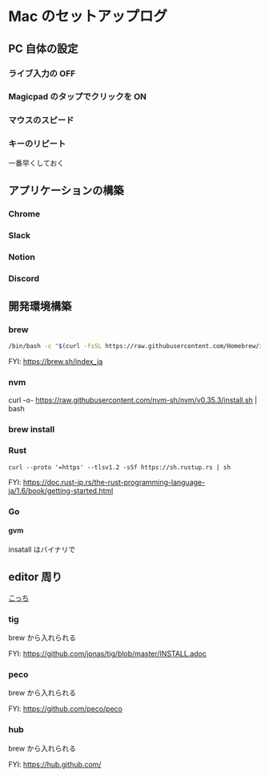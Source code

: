 # Mac のセットアップログ

## PC 自体の設定

### ライブ入力の OFF

### Magicpad のタップでクリックを ON

### マウスのスピード

### キーのリピート

一番早くしておく

## アプリケーションの構築

### Chrome

### Slack

### Notion

### Discord

## 開発環境構築

### brew

```zsh
/bin/bash -c "$(curl -fsSL https://raw.githubusercontent.com/Homebrew/install/master/install.sh)"
```

FYI: https://brew.sh/index_ja

### nvm

curl -o- https://raw.githubusercontent.com/nvm-sh/nvm/v0.35.3/install.sh | bash

### brew install

### Rust

`curl --proto '=https' --tlsv1.2 -sSf https://sh.rustup.rs | sh`

FYI: https://doc.rust-jp.rs/the-rust-programming-language-ja/1.6/book/getting-started.html

### Go

#### gvm

insatall はバイナリで

## editor 周り

[こっち](./readme.md)

### tig

brew から入れられる

FYI: https://github.com/jonas/tig/blob/master/INSTALL.adoc

### peco

brew から入れられる

FYI: https://github.com/peco/peco

### hub

brew から入れられる

FYI: https://hub.github.com/
